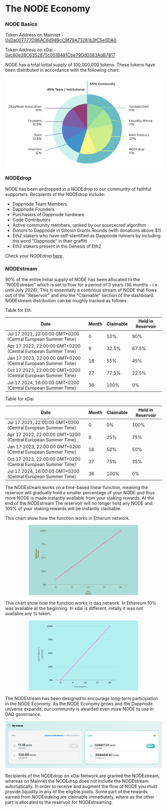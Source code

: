 # The NODE Economy

### NODE Basics

Token Address on Mainnet - [0xDa007777D86AC6d989cC9f79A73261b3fC5e0DA0](https://etherscan.io/address/0xDa007777D86AC6d989cC9f79A73261b3fC5e0DA0)

Token Address on xDai - [0xc60e38C6352875c051B481Cbe79Dd0383AdB7817](https://blockscout.com/xdai/mainnet/address/0xc60e38C6352875c051B481Cbe79Dd0383AdB7817/transactions)

NODE has a total initial supply of 100,000,000 tokens. These tokens have been distributed in accordance with the following chart:

![NODEdrop distribution pie chart](/img/node_distribution.png)

### NODEdrop

NODE has been airdropped in a NODEdrop to our community of faithful supporters. Recipients of the NODEdrop include:

- Dappnode Team Members
- Dappnode Founders
- Purchasers of Dappnode hardware
- Code Contributors
- Active community members, ranked by our sourcecred algorithm
- Donors to Dappnode in Gitcoin Grants Rounds (with donations above $1)
- Eth2 stakers who have self-identified as Dappnode runners by including the word "Dappnode" in their graffiti
- Eth2 stakers present in the Genesis of Eth2

Check your NODEdrop [here](http://app.dappnode.io/nodedrop).

### NODEstream

90% of the entire initial supply of NODE has been allocated to the "NODEstream" which is set to flow for a period of 3 years (36 months - i.e. until July 2024). This is essentially a continous stream of NODE that flows out of the "Reservoir" and into the "Claimable" section of the dashboard. NODEstream distribution can be roughly tracked as follows:

Table for Eth

| Date                                                          | Month | Claimable | Held in Reservoir |
| ------------------------------------------------------------- | ----- | --------- | ----------------- |
| Jul 17 2021, 22:00:00 GMT+0200 (Central European Summer Time) | 0     | 10%       | 90%               |
| Apr 17 2022, 22:00:00 GMT+0200 (Central European Summer Time) | 9     | 32.5%     | 67.5%             |
| Jan 17 2023, 22:00:00 GMT+0200 (Central European Summer Time) | 18    | 55%       | 45%               |
| Oct 17 2023, 22:00:00 GMT+0200 (Central European Summer Time) | 27    | 77.5%     | 22.5%             |
| Jul 17 2024, 16:00:00 GMT+0200 (Central European Summer Time) | 36    | 100%      | 0%                |

Table for xDai

| Date                                                          | Month | Claimable | Held in Reservoir |
| ------------------------------------------------------------- | ----- | --------- | ----------------- |
| Jul 17 2021, 22:00:00 GMT+0200 (Central European Summer Time) | 0     | 0%        | 100%              |
| Apr 17 2022, 22:00:00 GMT+0200 (Central European Summer Time) | 9     | 25%       | 75%               |
| Jan 17 2023, 22:00:00 GMT+0200 (Central European Summer Time) | 18    | 50%       | 50%               |
| Oct 17 2023, 22:00:00 GMT+0200 (Central European Summer Time) | 27    | 75%       | 35%               |
| Jul 17 2024, 16:00:00 GMT+0200 (Central European Summer Time) | 36    | 100%      | 0%                |

The NODEstream works on a time-based linear function, meaning the reservoir will gradually hold a smaller percentage of your NODE and thus more NODE is made instantly available from your staking rewards. At the end of the NODEstream The reservoir will no longer hold any NODE and 100% of your staking rewards will be instantly claimable.

This chart show how the function works in Etherum network.

<p align="center">
    <img width="70%"src="/img/nodestream_vesting.png"/>
</p>

This chart show how the function works in dao network. In Ethereum 10% was available at the beginning. In xdai is different, initally it was not available any % token.

<p align="center">
    <img width="70%"src="../../img/nodestream_vesting_xdai.png"/>
</p>

The NODEstream has been designed to encourage long-term participation in the NODE Economy. As the NODE Economy grows and the Dappnode universe expands, our community is awarded even more NODE to use in DAO governance.

<p align="center">
    <img src="../../img/claimNODE.png"/>
</p>

Recipients of the NODEdrop on xDai Network are granted the NODEstream, whereas on Mainnet the NODEdrop does not include the NODEstream automatically. In order to receive and augment the flow of NODE you must provide liquidity in any of the eligible pools. Some part of the rewards earned from NODEstaking are claimable immediately, where as the other part is allocated to the reservoir for NODEstreaming.
